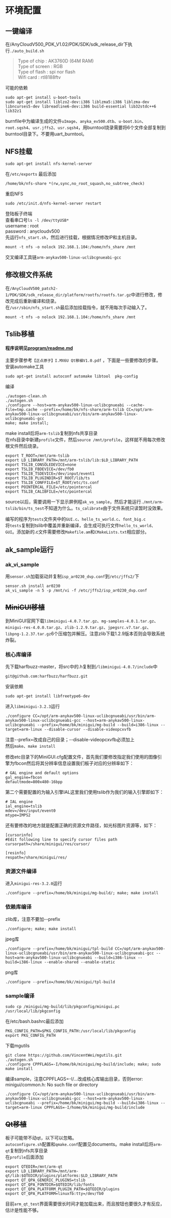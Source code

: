 # 环境配置

## 一键编译

在/AnyCloudV500_PDK_V1.02/PDK/SDK/sdk_release_dir下执行`./auto_build.sh`  

>Type of chip : AK3760D (64M RAM)  
Type of screen : RGB  
Type of flash : spi nor flash  
Wifi card : rtl8188ftv  

可能的依赖

```
sudo apt-get install u-boot-tools
sudo apt-get install liblzo2-dev:i386 liblzma5:i386 liblzma-dev libncurses5-dev libreadline6-dev:i386 build-essential lib32stdc++6 lib32z1
```

burnfile中为编译生成的文件`uImage`、`anyka_ev500.dtb`、`u-boot.bin`、`root.sqsh4`、`usr.jffs2`、`usr.sqsh4`，用burntool烧录需要将6个文件全部复制到burntool目录下。不要用uart_burntool。  

## NFS挂载

    sudo apt-get install nfs-kernel-server
在`/etc/exports`  最后添加

    /home/bk/nfs-share *(rw,sync,no_root_squash,no_subtree_check)

重启NFS  

    sudo /etc/init.d/nfs-kernel-server restart
登陆板子终端  
查看串口号`ls -l /dev/ttyUSB*  `  
username : root  
password : anycloudv500  
先运行`nfs_start.sh`，然后进行挂载，根据情况修改IP和主机目录。

    mount -t nfs -o nolock 192.168.1.104:/home/nfs_share /mnt

交叉编译工具链`arm-anykav500-linux-uclibcgnueabi-gcc`

## 修改根文件系统
在`/AnyCloudV500_patch2-1/PDK/SDK/sdk_release_dir/platform/rootfs/rootfs.tar.gz`中进行修改，修改完成后重新编译和烧录。  
在`/usr/sbin/nfs_start.sh`最后添加挂载指令，就不用每次手动输入了。  
    
    mount -t nfs -o nolock 192.168.1.104:/home/nfs_share /mnt

## Tslib移植
#### 程序说明见[program/readme.md](https://github.com/zaeio/xmz2020/tree/master/program)  

主要步骤参考`【正点原子】I.MX6U Qt移植V1.0.pdf`  ，下面是一些要修改的步骤。   
安装automake工具  

    sudo apt-get install autoconf automake libtool  pkg-config

编译

    ./autogen-clean.sh
    ./autogen.sh
    ./configure --host=arm-anykav500-linux-uclibcgnueabi --cache-file=tmp.cache --prefix=/home/bk/nfs-share/arm-tslib CC=/opt/arm-anykav500-linux-uclibcgnueabi/usr/bin/arm-anykav500-linux-uclibcgnueabi-gcc
    make; make install;

make install后将`arm-tslib`复制到nfs共享目录  
在nfs目录中新建`profile`文件，然后`source /mnt/profile`，这样就不用每次修改根文件然后烧录。  
```
export T_ROOT=/mnt/arm-tslib
export LD_LIBRARY_PATH=/mnt/arm-tslib/lib:$LD_LIBRARY_PATH
export TSLIB_CONSOLEDEVICE=none
export TSLIB_FBDEVICE=/dev/fb0
export TSLIB_TSDEVICE=/dev/input/event1
export TSLIB_PLUGINDIR=$T_ROOT/lib/ts
export TSLIB_CONFFILE=$T_ROOT/etc/ts.conf
export POINTERCAL_FILE=/etc/pointercal
export TSLIB_CALIBFILE=/etc/pointercal
```

source以后，需要调用一下显示屏例程`ak_vo_sample`，然后才能运行`./mnt/arm-tslib/bin/ts_test`不知道为什么。`ts_calibrate`由于文件系统只读暂时没效果。

编写的程序为`tests`文件夹中的`GUI.c`、`hello_ts_world.c`、`font_big.c`  
将`tests`复制到tslib中覆盖并重新编译，会生成可执行文件`hello_ts_world`、`GUI`。添加新的.c文件需要修改`Makefile.am`和`CMakeLists.txt`相应部分。

## ak_sample运行
### ak_vi_sample
用`sensor.sh`加载驱动并复制`isp_ar0230_dvp.conf`到`/etc/jffs2/`下  

    sensor.sh install ar0230
    ak_vi_sample -n 5 -p /mnt/vi -f /etc/jffs2/isp_ar0230_dvp.conf

## ~~MiniGUI移植~~
到MiniGUI官网下载`libminigui-4.0.7.tar.gz`、`mg-samples-4.0.1.tar.gz`、`minigui-res-4.0.0.tar.gz`、`zlib-1.2.9.tar.gz`、`jpegsrc.v7.tar.gz`、`libpng-1.2.37.tar.gz`6个压缩包并解压。注意zlib下载1.2.9版本否则会导致系统炸裂。
### 核心库编译
先下载harfbuzz-master，将src中的.h复制到`/libminigui-4.0.7/include`中  

    git@github.com:harfbuzz/harfbuzz.git


安装依赖

    sudo apt-get install libfreetype6-dev 
进入`libminigui-3.2.3`运行

    ./configure CC=/opt/arm-anykav500-linux-uclibcgnueabi/usr/bin/arm-anykav500-linux-uclibcgnueabi-gcc --host=arm-anykav500-linux-uclibcgnueabi --prefix=/home/bk/minigui/mg-build --build=i386-linux --target=arm-linux --disable-cursor --disable-videopcxvfb
注意--prefix=改成自己的目录；--disable-videopcxvfb必须加上  
然后`make`、`make install`

修改etc目录下的MiniGUI.cfg配置文件，首先我们要修改指定我们使用的图像引擎为fbcon然后将其分辨率信息设置我们板子对应的分辨率如下：
```
# GAL engine and default options
gal_engine=fbcon
defaultmode=800x480-16bpp
```
第二个需要配置的为输入引擎IAL这里我们使用tslib作为我们的输入引擎即如下：
```
# IAL engine
ial_engine=tslib
mdev=/dev/input/event0
mtype=IMPS2
```
还有要修改的地方就是配置正确的资源文件路径，如光标图片资源等，如下：
```
[cursorinfo]
#Edit following line to specify cursor files path
cursorpath=/share/minigui/res/cursor/

[resinfo]
respath=/share/minigui/res/
```
### 资源文件编译
进入`minigui-res-3.2.0`运行  

    ./configure --prefix=/home/bk/minigui/mg-build/; make; make install
### 依赖库编译
zlib库，注意不要加--prefix

    ./configure; make; make install
jpeg库

    ./configure --prefix=/home/bk/minigui/tpl-build CC=/opt/arm-anykav500-linux-uclibcgnueabi/usr/bin/arm-anykav500-linux-uclibcgnueabi-gcc --host=arm-anykav500-linux-uclibcgnueabi --build=i386-linux --build=i386-linux --enable-shared --enable-static
png库

    ./configure --prefix=/home/bk//minigui/tpl-build

### sample编译

    sudo cp /minigui/mg-build/lib/pkgconfig/minigui.pc /usr/local/lib/pkgconfig
在/etc/bash.bashrc最后添加

    PKG_CONFIG_PATH=$PKG_CONFIG_PATH:/usr/local/lib/pkgconfig
    export PKG_CONFIG_PATH

下载mgutils  

    git clone https://github.com/VincentWei/mgutils.git
    ./autogen.sh
    ./configure CPPFLAGS=-I/home/bk/minigui/mg-build/include; make; sudo make install

编译sample，注意CPPFLAGS=-I/...改成核心库输出目录，否则error: minigui/common.h: No such file or directory  

    ./configure CC=/opt/arm-anykav500-linux-uclibcgnueabi/usr/bin/arm-anykav500-linux-uclibcgnueabi-gcc --host=arm-anykav500-linux-uclibcgnueabi --prefix=/home/bk/minigui/mg-build --build=i386-linux --target=arm-linux CPPFLAGS=-I/home/bk/minigui/mg-build/include

## ~~Qt移植~~
板子可能带不动qt，以下可以忽略。  
`autoconfigure.sh`配置和`qmake.conf`配置见documents。make install后将`arm-qt`复制到nfs共享目录  
在`profile`后面添加
```
export QTEDIR=/mnt/arm-qt
export LD_LIBRARY_PATH=/mnt/arm-qt/lib:$QTEDIR/plugins/platforms:$LD_LIBRARY_PATH
export QT_QPA_GENERIC_PLUGINS=tslib
export QT_QPA_FONTDIR=$QTEDIR/lib/fonts 
export QT_QPA_PLATFORM_PLUGIN_PATH=$QTEDIR/plugins
export QT_QPA_PLATFORM=linuxfb:tty=/dev/fb0
```
目前`arm_qt_test`界面需要很长时间才能加载出来，而且按钮也要很久才有反应，估计是性能不够。
